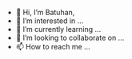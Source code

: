 - 👋 Hi, I’m Batuhan,
- 👀 I’m interested in ...
- 🌱 I’m currently learning ...
- 💞️ I’m looking to collaborate on ...
- 📫 How to reach me ...

<!---
BRuzgar/BRuzgar is a ✨ special ✨ repository because its `README.md` (this file) appears on your GitHub profile.
You can click the Preview link to take a look at your changes.
--->
